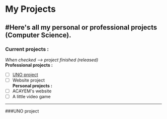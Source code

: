 # My Projects
#Here's all my personal or professional projects (Computer Science).
---
### Current projects :<br/>   
*When checked --> project finished (released)*<br/>
**Professional projects :**
- [ ] [UNO project](https://github.com/Ldm01/Projects/tree/master/Uno)
- [ ] Website project<br/>
**Personal projects :**
- [ ] ACAYEM's website
- [ ] A little video game

---
###UNO project